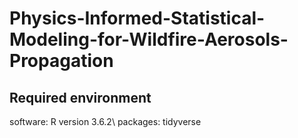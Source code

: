 # Physics-Informed-Statistical-Modeling-for-Wildfire-Aerosols-Propagation

## Required environment 
software: R version 3.6.2\\
packages: tidyverse
